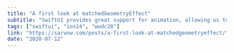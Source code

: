 ```yaml
---
title: "A first look at matchedGeometryEffect"
subtitle: "SwiftUI provides great support for animation, allowing us to animate changes to views, or to a view's state. In the latest version of SwiftUI, included in the iOS 14 beta, we get a new method, matchedGeometryEffect, which defines a group of views with synchronized geometry. Combining this method with SwiftUI's support for animations allows us to animate a change in the position and size of two or more views in our view hierarchy. In this post, Sarun shows us how it's done."
tags: ["swiftui", "ios14", "wwdc20"]
link: "https://sarunw.com/posts/a-first-look-at-matchedgeometryeffect/"
date: "2020-07-12"
---
```

